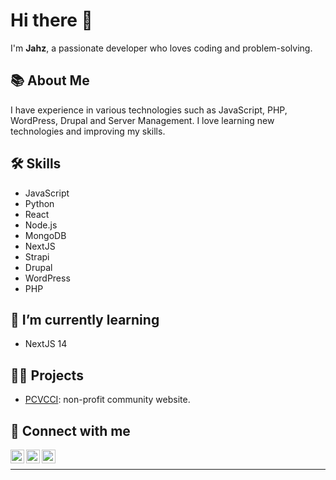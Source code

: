 # Hi there 👋

I'm **Jahz**, a passionate developer who loves coding and problem-solving.

## 📚 About Me

I have experience in various technologies such as JavaScript, PHP, WordPress, Drupal and Server Management. I love learning new technologies and improving my skills.

## 🛠️ Skills

- JavaScript
- Python
- React
- Node.js
- MongoDB
- NextJS
- Strapi
- Drupal
- WordPress
- PHP

## 🌱 I’m currently learning

- NextJS 14

## 👨‍💻 Projects

- [PCVCCI](https://www.pcvcci.com): non-profit community website.

## 🔗 Connect with me

[<img align="left" alt="twitter" width="22px" src="https://cdn.jsdelivr.net/npm/simple-icons@3.0.1/icons/twitter.svg" />][twitter]
[<img align="left" alt="linkedin" width="22px" src="https://cdn.jsdelivr.net/npm/simple-icons@3.0.1/icons/linkedin.svg" />][linkedin]
[<img align="left" alt="github" width="22px" src="https://cdn.jsdelivr.net/npm/simple-icons@3.0.1/icons/github.svg" />][github]

<br />

---

[twitter]: https://twitter.com/dev_jahz
[linkedin]: https://linkedin.com/in/jahz
[github]: https://github.com/jahzlariosa
